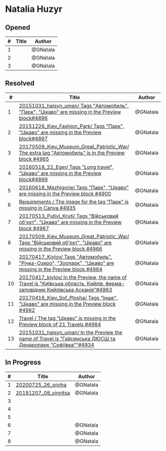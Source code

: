 # Natalia Huzyr

## Opened

| #   | Title | Author
| --- | ---   | ----
| 1   | [](https://github.com/scholokov/long-travel-2/issues/4962)   | @GNatala
| 2   | [](https://github.com/scholokov/long-travel-2/issues/4962)   | @GNatala
| 3   | [](https://github.com/scholokov/long-travel-2/issues/4965)   | @GNatala




## Resolved
| #   | Title | Author
| --- | ---   | ----
| 1   | [20151031_haisyn_uman/ Tags "Автомобиль", "Парк", "Цікаво" are missing in the Preview block#4896](https://github.com/scholokov/long-travel-2/issues/4896)   | @GNatala 
| 2   | [20151226_Kiev_Fashion_Park/ Tags "Парк", "Цікаво" are missing in the Preview block#4897](https://github.com/scholokov/long-travel-2/issues/4897)   | @GNatala
| 3   | [20170509_Kiev_Museum_Great_Patriotic_War/ The extra tag "Автомобиль" is in the Preview block #4965](https://github.com/scholokov/long-travel-2/issues/4965)   | @GNatala
| 4   | [20160518_22_Eger/ Tags "Long travel", "Цікаво" are missing in the Preview block#4899](https://github.com/scholokov/long-travel-2/issues/4899)   | @GNatala
| 5  | [20160618_Mezhigorie/ Tags "Парк", "Цікаво" are missing in the Preview block #4900](https://github.com/scholokov/long-travel-2/issues/4900)   | @GNatala
| 6  | [Requirements / The image for the tag "Парк" is missing in Canva #4935](https://github.com/scholokov/long-travel-2/issues/4935)   | @GNatala
| 7   | [20170513_Putivl_Kruti/ Tags "Військовий об'єкт", "Цікаво" are missing in the Preview block #4967](https://github.com/scholokov/long-travel-2/issues/4967)   | @GNatala
| 8   | [20170509_Kiev_Museum_Great_Patriotic_War/ Tags "Військовий об'єкт", "Цікаво" are missing in the Preview block #4966](https://github.com/scholokov/long-travel-2/issues/4966)   | @GNatala
| 9   | [20170417_Kiylov/ Tags "Автомобиль", "Річка-Озеро", "Зоопарк", "Цікаво" are missing in the Preview block #4964](https://github.com/scholokov/long-travel-2/issues/4964)   | @GNatala
| 10   | [20170417_kiylov/ In the Preview, the name of Travel is "Київська область, Кийлів, ферма-заповідник Кийлівська Асканія"#4963](https://github.com/scholokov/long-travel-2/issues/4963)   | @GNatala
| 11  | [20170416_Kiev_Sof_Plosha/ Tags "Інше", "Цікаво" are missing in the Preview block #4962](https://github.com/scholokov/long-travel-2/issues/4962)   | @GNatala
| 12  | [Travel / The tag "Цікаво" is missing in the Preview block of 21 Travels #4984](https://github.com/scholokov/long-travel-2/issues/4984)   | @GNatala
| 13  | [20151031_haisyn_uman/ In the Preview the name of Travel is "Гайсинська ДЮСШ та Дендропарк “Софіївка”"#4934](https://github.com/scholokov/long-travel-2/issues/4934)   | @GNatala



## In Progress
| #   | Title | Author
| --- | ---   | ----
| 1   | [20200725_26_piviha ](https://github.com/scholokov/long-travel-2/issues/4087)   | @GNatala
| 2   | [20191207_08_vinnitsa ](https://github.com/scholokov/long-travel-2/issues/4080)   | @GNatala
| 3   | 
| 4   | 
| 5   | 
| 6   | [](https://github.com/scholokov/long-travel-2/issues/4900)   | @GNatala
| 7   | [](https://github.com/scholokov/long-travel-2/issues/4966)   | @GNatala
| 8  | [](https://github.com/scholokov/long-travel-2/issues/4964)   | @GNatala


